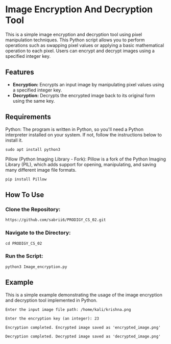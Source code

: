 # Image Encryption And Decryption Tool

This is a simple image encryption and decryption tool using pixel manipulation techniques. This Python script allows you to perform operations such as swapping pixel values or applying a basic mathematical operation to each pixel. Users can encrypt and decrypt images using a specified integer key.

## Features

- **Encryption:** Encrypts an input image by manipulating pixel values using a specified integer key.
- **Decryption:** Decrypts the encrypted image back to its original form using the same key.

## Requirements

Python: The program is written in Python, so you'll need a Python interpreter installed on your system.
 If not, follow the instructions below to install it.
````
sudo apt install python3
````

Pillow (Python Imaging Library - Fork): Pillow is a fork of the Python Imaging Library (PIL), which adds support for opening, manipulating, and saving many different image file formats.
````
pip install Pillow
````
## How To Use

### Clone the Repository:
````
https://github.com/sabrii6/PRODIGY_CS_02.git
````
### Navigate to the Directory:
````
cd PRODIGY_CS_02
````
### Run the Script:
````
python3 Image_encryption.py
````
## Example

This is a simple example demonstrating the usage of the image encryption and decryption tool implemented in Python.
````
Enter the input image file path: /home/kali/krishna.png

Enter the encryption key (an integer): 23

Encryption completed. Encrypted image saved as 'encrypted_image.png'

Decryption completed. Decrypted image saved as 'decrypted_image.png'
````

